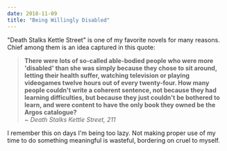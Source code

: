 ```yaml
---
date: 2018-11-09
title: "Being Willingly Disabled"
---
```


"Death Stalks Kettle Street" is one of my favorite novels for many reasons. Chief among them is an idea captured in this quote:

> **There were lots of so-called able-bodied people who were more 'disabled' than she was simply because they chose to sit around, letting their health suffer, watching television or playing videogames twelve hours out of every twenty-four. How many people couldn't write a coherent sentence, not because they had learning difficulties, but because they just couldn't be bothered to learn, and were content to have the only book they owned be the Argos catalogue?**
> <br />
> *~ Death Stalks Kettle Street, 211*

I remember this on days I'm being too lazy. Not making proper use of my time to do something meaningful is wasteful, bordering on cruel to myself.

